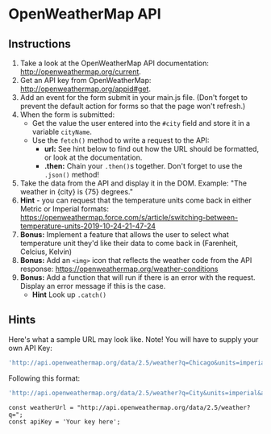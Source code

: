 # OpenWeatherMap API

## Instructions
1. Take a look at the OpenWeatherMap API documentation: http://openweathermap.org/current.
2. Get an API key from OpenWeatherMap: http://openweathermap.org/appid#get.
3. Add an event for the form submit in your main.js file. (Don't forget to prevent the default action for forms so that the page won't refresh.)
4. When the form is submitted:
	- Get the value the user entered into the `#city` field and store it in a variable `cityName`.
	- Use the `fetch()` method to write a request to the API:
		- **url:** See hint below to find out how the URL should be formatted, or look at the documentation.
		- **.then:** Chain your `.then()`s together. Don't forget to use the `.json()` method!
5. Take the data from the API and display it in the DOM. Example: "The weather in {city} is {75} degrees."
6. **Hint** - you can request that the temperature units come back in either Metric or Imperial formats: https://openweathermap.force.com/s/article/switching-between-temperature-units-2019-10-24-21-47-24
7. **Bonus:** Implement a feature that allows the user to select what temperature unit they'd like their data to come back in (Farenheit, Celcius, Kelvin)
8. **Bonus:** Add an `<img>` icon that reflects the weather code from the API response: https://openweathermap.org/weather-conditions 
9. **Bonus:** Add a function that will run if there is an error with the request. Display an error message if this is the case. 
	- **Hint** Look up `.catch()`




## Hints
Here's what a sample URL may look like. Note! You will have to supply your own API Key:

```js
'http://api.openweathermap.org/data/2.5/weather?q=Chicago&units=imperial&appid=02e84210a52ed716535f02989864d080'
```
Following this format:

```js
'http://api.openweathermap.org/data/2.5/weather?q=City&units=imperial&appid=yourAppKey'
```

```
const weatherUrl = "http://api.openweathermap.org/data/2.5/weather?q=";
const apiKey = 'Your key here';
```

